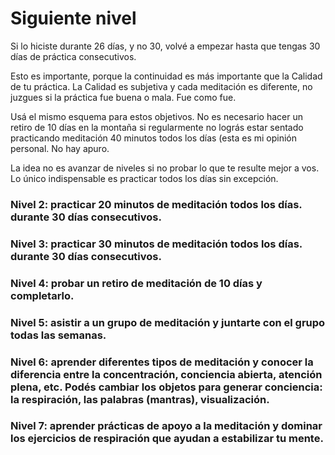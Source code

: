 # Siguiente nivel

Si lo hiciste durante 26 días, y no 30, volvé a empezar hasta que tengas 30 días de práctica consecutivos.

Esto es importante, porque la continuidad es más importante que la Calidad de tu práctica. La Calidad es subjetiva y cada meditación es diferente, no juzgues si la práctica fue buena o mala. Fue como fue.

Usá el mismo esquema para estos objetivos. No es necesario hacer un retiro de 10 días en la montaña si regularmente no lográs estar sentado practicando meditación 40 minutos todos los días (esta es mi opinión personal. No hay apuro.

La idea no es avanzar de niveles si no probar lo que te resulte mejor a vos. Lo único indispensable es practicar todos los días sin excepción.

### Nivel 2:  practicar 20 minutos de meditación todos los días. durante 30 días consecutivos.

### Nivel 3:  practicar 30 minutos de meditación todos los días. durante 30 días consecutivos.

### Nivel 4: probar un retiro de meditación de 10 días y completarlo.

### Nivel 5: asistir a un grupo de meditación y juntarte con el grupo todas las semanas.

### Nivel 6: aprender diferentes tipos de meditación y conocer la diferencia entre la concentración, conciencia abierta, atención plena, etc. Podés cambiar los objetos para generar conciencia: la respiración, las palabras (mantras), visualización.

### Nivel 7: aprender prácticas de apoyo a la meditación y  dominar los ejercicios de respiración que ayudan a estabilizar tu mente.